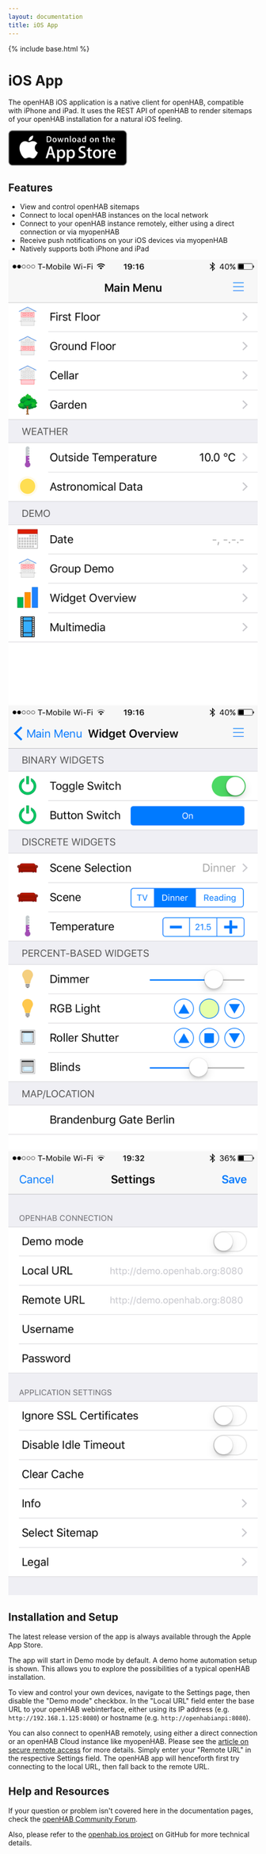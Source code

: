 ```yaml
---
layout: documentation
title: iOS App
---
```


{% include base.html %}

# iOS App

<!-- https://developer.apple.com/app-store/marketing/guidelines/de/#downloadOnAppstore -->

The openHAB iOS application is a native client for openHAB, compatible with iPhone and iPad.
It uses the REST API of openHAB to render sitemaps of your openHAB installation for a natural iOS feeling.

<a href="https://itunes.apple.com/us/app/openhab/id492054521">
  <img alt="Download on the App Store" src="images/download-on-the-app-store.png" width="240px">
</a>

## Features

- View and control openHAB sitemaps
- Connect to local openHAB instances on the local network
- Connect to your openHAB instance remotely, either using a direct connection or via myopenHAB
- Receive push notifications on your iOS devices via myopenHAB
- Natively supports both iPhone and iPad

<div class="row">
  <div class="col s12 m4"><img src="images/ios01.png" alt="Demo Main Menu"></div>
  <div class="col s12 m4"><img src="images/ios02.png" alt="Demo Widget Overview"></div>
  <div class="col s12 m4"><img src="images/ios03.png" alt="Settings"></div>
</div>

## Installation and Setup

The latest release version of the app is always available through the Apple App Store.

The app will start in Demo mode by default.
A demo home automation setup is shown.
This allows you to explore the possibilities of a typical openHAB installation.

To view and control your own devices, navigate to the Settings page, then disable the "Demo mode" checkbox.
In the "Local URL" field enter the base URL to your openHAB webinterface, either using its IP address (e.g. `http://192.168.1.125:8080`) or hostname (e.g. `http://openhabianpi:8080`).

You can also connect to openHAB remotely, using either a direct connection or an openHAB Cloud instance like myopenHAB.
Please see the [article on secure remote access](http://docs.openhab.org/installation/security.html) for more details.
Simply enter your "Remote URL" in the respective Settings field.
The openHAB app will henceforth first try connecting to the local URL, then fall back to the remote URL.

## Help and Resources

If your question or problem isn't covered here in the documentation pages, check the [openHAB Community Forum](https://community.openhab.org).

Also, please refer to the [openhab.ios project](https://github.com/openhab/openhab.ios) on GitHub for more technical details.
